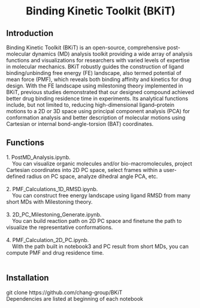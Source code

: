<div align="center">
  <h1>Binding Kinetic Toolkit (BKiT)</h1>
</div>
<h2>Introduction</h2>
Binding Kinetic Toolkit (BKiT) is an open-source, comprehensive post-molecular dynamics (MD) analysis toolkit providing a wide array of analysis functions and visualizations for researchers with varied levels of expertise in molecular mechanics. BKiT robustly guides the construction of ligand binding/unbinding free energy (FE) landscape, also termed potential of mean force (PMF), which reveals both binding affinity and kinetics for drug design. With the FE landscape using milestoning theory implemented in BKiT, previous studies demonstrated that our designed compound achieved better drug binding residence time in experiments. Its analytical functions include, but not limited to, reducing high-dimensional ligand–protein motions to a 2D or 3D space using principal component analysis (PCA) for conformation analysis and better description of molecular motions using Cartesian or internal bond-angle-torsion (BAT) coordinates.

<h2>Functions</h2>
1. PostMD_Analysis.ipynb.<br />
&nbsp;&nbsp;&nbsp;&nbsp;You can visualize organic molecules and/or bio-macromolecules, project Cartesian coordinates into 2D PC space, select frames within a user-defined radius on PC space, analyze dihedral angle PCA, etc. <br />
<br />
2. PMF_Calculations_1D_RMSD.ipynb.<br />
&nbsp;&nbsp;&nbsp;&nbsp;You can construct free energy landscape using ligand RMSD from many short MDs with Milestoning theory. <br />
<br />
3. 2D_PC_Milestoning_Generate.ipynb.<br />
&nbsp;&nbsp;&nbsp;&nbsp;You can build reaction path on 2D PC space and finetune the path to visualize the representative conformations. <br />
<br />
4. PMF_Calculation_2D_PC.ipynb.<br />
&nbsp;&nbsp;&nbsp;&nbsp;With the path built in notebook3 and PC result from short MDs, you can compute PMF and drug residence time.<br />
<br />

<h2>Installation</h2>
git clone https://github.com/chang-group/BKiT<br />
Dependencies are listed at beginning of each notebook<br />
